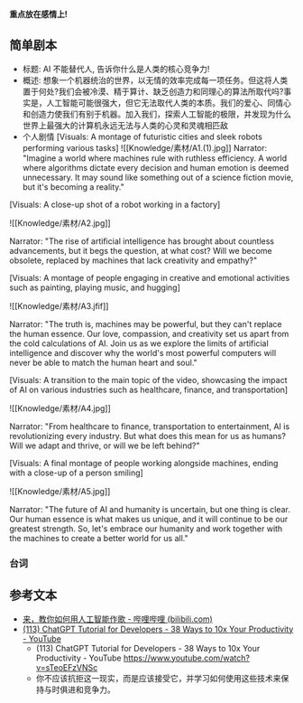 **重点放在感情上!**

## 简单剧本

* 标题: AI 不能替代人, 告诉你什么是人类的核心竞争力!
* 概述: 想象一个机器统治的世界，以无情的效率完成每一项任务。但这将人类置于何处?我们会被冷漠、精于算计、缺乏创造力和同理心的算法所取代吗?事实是，人工智能可能很强大，但它无法取代人类的本质。我们的爱心、同情心和创造力使我们有别于机器。加入我们，探索人工智能的极限，并发现为什么世界上最强大的计算机永远无法与人类的心灵和灵魂相匹敌
* 个人剧情
[Visuals: A montage of futuristic cities and sleek robots performing various tasks]
![[Knowledge/素材/A1.(1).jpg]]
Narrator: "Imagine a world where machines rule with ruthless efficiency. A world where algorithms dictate every decision and human emotion is deemed unnecessary. It may sound like something out of a science fiction movie, but it's becoming a reality."

[Visuals: A close-up shot of a robot working in a factory]

![[Knowledge/素材/A2.jpg]]

Narrator: "The rise of artificial intelligence has brought about countless advancements, but it begs the question, at what cost? Will we become obsolete, replaced by machines that lack creativity and empathy?"

[Visuals: A montage of people engaging in creative and emotional activities such as painting, playing music, and hugging]

![[Knowledge/素材/A3.jfif]]

Narrator: "The truth is, machines may be powerful, but they can't replace the human essence. Our love, compassion, and creativity set us apart from the cold calculations of AI. Join us as we explore the limits of artificial intelligence and discover why the world's most powerful computers will never be able to match the human heart and soul."

[Visuals: A transition to the main topic of the video, showcasing the impact of AI on various industries such as healthcare, finance, and transportation]

![[Knowledge/素材/A4.jpg]]

Narrator: "From healthcare to finance, transportation to entertainment, AI is revolutionizing every industry. But what does this mean for us as humans? Will we adapt and thrive, or will we be left behind?"

[Visuals: A final montage of people working alongside machines, ending with a close-up of a person smiling]

![[Knowledge/素材/A5.jpg]]

Narrator: "The future of AI and humanity is uncertain, but one thing is clear. Our human essence is what makes us unique, and it will continue to be our greatest strength. So, let's embrace our humanity and work together with the machines to create a better world for us all."

### 台词

## 参考文本

* [来，教你如何用人工智能作歌 - 哔哩哔哩 (bilibili.com)](https://www.bilibili.com/read/cv6182/)
* [(113) ChatGPT Tutorial for Developers - 38 Ways to 10x Your Productivity - YouTube](https://www.youtube.com/watch?v=sTeoEFzVNSc)
	* (113) ChatGPT Tutorial for Developers - 38 Ways to 10x Your Productivity - YouTube
<https://www.youtube.com/watch?v=sTeoEFzVNSc>
	* 你不应该抗拒这一现实，而是应该接受它，并学习如何使用这些技术来保持与时俱进和竞争力。
